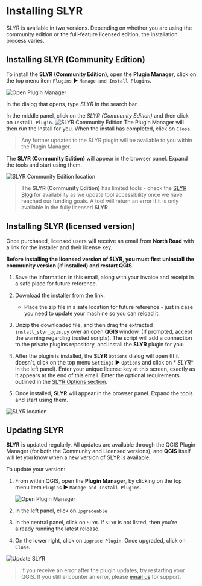 # Installing SLYR

SLYR is available in two versions. Depending on whether you are using the
community edition or the full-feature licensed edition, the installation
process varies.

## Installing **SLYR (Community Edition)**

To install the **SLYR (Community Edition)**, open the **Plugin Manager**, click
on the top menu item `Plugins` ▶️ `Manage and Install Plugins`.

![Open Plugin Manager](../images/plugin_mngr_open2.png)

In the dialog that opens, type *SLYR* in the search bar.

In the middle panel, click on the *SLYR (Community Edition)*  and then click
on `Install Plugin`.
![SLYR Community Edition](../images/comm_ed_blue2.png)
The Plugin Manager will then run the Install for you. When the install has
completed, click on `Close`.

> Any further updates to the SLYR plugin will be available to you within the
> Plugin Manager.

The **SLYR (Community Edition)** will appear in the browser panel. Expand the
tools and start using them.

![SLYR Community Edition location](../images/comm_ed_browser_blue2.png)
> The **SLYR (Community Edition)** has limited tools - check
> the [SLYR Blog](https://north-road.com/slyr/) for availability as we update
> tool accessibility once we have reached our funding goals.
> A tool will return an error if it is only available in the fully licensed **SLYR**.

## Installing SLYR (licensed version)

Once purchased, licensed users will receive an email from **North Road** with a
link for the installer and their license key.

**Before installing the licensed version of SLYR, you must first uninstall the
community version (if installed) and restart QGIS.**

1. Save the information in this email, along with your invoice and receipt in a
   safe place for future reference.

2. Download the installer from the link.
   - Place the zip file in a safe location for future reference - just in case
     you need to update your machine so you can reload it.

3. Unzip the downloaded file, and then drag the
   extracted `install_slyr_qgis.py` over an open **QGIS** window. (If prompted,
   accept the warning regarding trusted scripts). The script will add a
   connection to the private plugins repository, and install the **SLYR**
   plugin for you.

4. After the plugin is installed, the **SLYR** `Options` dialog will open (If
   it doesn't, click on the top menu `Settings` ▶️ `Options` and click on *
   *SLYR** in the left panel). Enter your unique license key at this screen,
   exactly as it appears at the end of this email. Enter the optional
   requirements outlined in
   the [SLYR Options section](configuring).

5. Once installed, **SLYR** will appear in the browser panel. Expand the tools
   and start using them.

![SLYR location](../images/browser.png)

## Updating SLYR

**SLYR** is updated regularly. All updates are available through the QGIS
Plugin Manager (for both the Community and Licensed versions), and **QGIS**
itself will let you know when a new version of SLYR is available.

To update your version:

1. From within QGIS, open the **Plugin Manager**, by clicking on the top menu item `Plugins`
   ▶️ `Manage and Install Plugins`.

   ![Open Plugin Manager](../images/plugin_mngr_open2.png)

2. In the left panel, click on `Upgradeable`

3. In the central panel, click on `SLYR`. If `SLYR` is not listed,
   then you're already running the latest release.

4. On the lower right, click on `Upgrade Plugin`. Once upgraded, click
   on `Close`.

![Update SLYR](../images/upgrade.png)
> If you receive an error after the plugin updates, try restarting your QGIS.
> If you still encounter an error, please [email us](mailto:info@north-road.com)
> for support.
